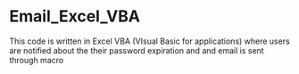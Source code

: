 # Email_Excel_VBA
This code is written in Excel VBA (VIsual Basic for applications) where users are notified about the their password expiration and and email is sent through macro
